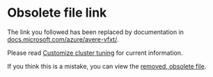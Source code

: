 # Obsolete file link

The link you followed has been replaced by documentation in [docs.microsoft.com/azure/avere-vfxt/](https://docs.microsoft.com/azure/avere-vfxt/). 

Please read [Customize cluster tuning](https://docs.microsoft.com/en-us/azure/avere-vfxt/avere-vfxt-tuning) for current information.

If you think this is a mistake, you can view the [removed, obsolete file](https://github.com/Azure/Avere/blob/master/docs/legacy/obs/tuning.md).
